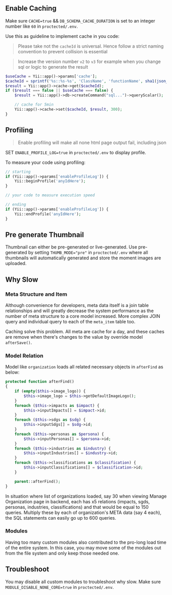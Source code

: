 
## Enable Caching
Make sure `CACHE=true` && `DB_SCHEMA_CACHE_DURATION` is set to an integer number like `60` in `proctected/.env`.

Use this as guideline to implement cache in you code:
> Please take not the `cacheId` is universal. Hence follow a strict naming convention to prevent collision is essential

> Increase the version number `v2` to `v3` for example when you change sql or logic to generate the result

```php
$useCache = Yii::app()->params['cache'];
$cacheId = sprintf('%s::%s-%s', 'ClassName', 'functionName', sha1(json_encode(array('v2', 'param1', 'param2'))));
$result = Yii::app()->cache->get($cacheId);
if ($result === false || $useCache === false) {
    $result = Yii::app()->db->createCommand("sql...")->queryScalar();

    // cache for 5min
    Yii::app()->cache->set($cacheId, $result, 300);
}
```

## Profiling
  > Enable profiling will make all none html page output fail, including json

SET `ENABLE_PROFILE_LOG=true` in `proctected/.env` to display profile.

To measure your code using profiling:
```php
// starting
if (Yii::app()->params['enableProfileLog']) {
	Yii::beginProfile('anyIdHere');
}

// your code to measure execution speed

// ending
if (Yii::app()->params['enableProfileLog']) {
	Yii::endProfile('anyIdHere');
}
```

## Pre generate Thumbnail
Thumbnail can either be pre-generated or live-generated. Use pre-generated by setting `THUMB_MODE="pre"` in `proctected/.env` where all thumbnails will automatically generated and store the moment images are uploaded.

## Why Slow
### Meta Structure and Item
Although convenience for developers, meta data itself is a join table relationships and will greatly decrease the system performance as the number of meta structure to a core model increased. More complex JOIN query and individual query to each of the `meta_item` table too.

Caching solve this problem. All meta are cache for a day, and these caches are remove when there's changes to the value by override model `afterSave()`.

### Model Relation
Model like `organization` loads all related necessary objects in `afterFind` as below:

```php
protected function afterFind()
{
    if (empty($this->image_logo)) {
        $this->image_logo = $this->getDefaultImageLogo();
    }
    foreach ($this->impacts as $impact) {
        $this->inputImpacts[] = $impact->id;
    }
    foreach ($this->sdgs as $sdg) {
        $this->inputSdgs[] = $sdg->id;
    }
    foreach ($this->personas as $persona) {
        $this->inputPersonas[] = $persona->id;
    }
    foreach ($this->industries as $industry) {
        $this->inputIndustries[] = $industry->id;
    }
    foreach ($this->classifications as $classification) {
        $this->inputClassifications[] = $classification->id;
    }

    parent::afterFind();
}
```

In situation where list of organizations loaded, say 30 when viewing Manage Organization page in backend, each has x5 relations (impacts, sgds, personas, industries, classifications) and that would be equal to 150 queries. Multiply these by each of organization's META data (say 4 each), the SQL statements can easily go up to 600 queries.

### Modules
Having too many custom modules also contributed to the pro-long load time of the entire system. In this case, you may move some of the modules out from the file system and only keep those needed one.

## Troubleshoot
You may disable all custom modules to troubleshoot why slow. Make sure `MODULE_DISABLE_NONE_CORE=true` in `proctected/.env`.
